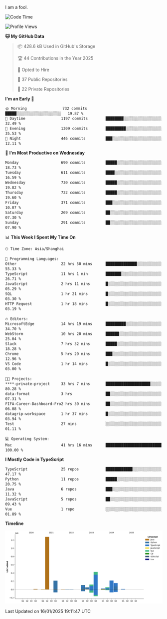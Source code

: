 I am a fool.

<!--START_SECTION:waka-->
![Code Time](http://img.shields.io/badge/Code%20Time-2%2C449%20hrs%2015%20mins-blue)

![Profile Views](http://img.shields.io/badge/Profile%20Views-1-blue)

**🐱 My GitHub Data** 

> 📦 428.6 kB Used in GitHub's Storage 
 > 
> 🏆 44 Contributions in the Year 2025
 > 
> 💼 Opted to Hire
 > 
> 📜 37 Public Repositories 
 > 
> 🔑 22 Private Repositories 
 > 
**I'm an Early 🐤** 

```text
🌞 Morning                732 commits         █████░░░░░░░░░░░░░░░░░░░░   19.87 % 
🌆 Daytime                1197 commits        ████████░░░░░░░░░░░░░░░░░   32.49 % 
🌃 Evening                1309 commits        █████████░░░░░░░░░░░░░░░░   35.53 % 
🌙 Night                  446 commits         ███░░░░░░░░░░░░░░░░░░░░░░   12.11 % 
```
📅 **I'm Most Productive on Wednesday** 

```text
Monday                   690 commits         █████░░░░░░░░░░░░░░░░░░░░   18.73 % 
Tuesday                  611 commits         ████░░░░░░░░░░░░░░░░░░░░░   16.59 % 
Wednesday                730 commits         █████░░░░░░░░░░░░░░░░░░░░   19.82 % 
Thursday                 722 commits         █████░░░░░░░░░░░░░░░░░░░░   19.60 % 
Friday                   371 commits         ███░░░░░░░░░░░░░░░░░░░░░░   10.07 % 
Saturday                 269 commits         ██░░░░░░░░░░░░░░░░░░░░░░░   07.30 % 
Sunday                   291 commits         ██░░░░░░░░░░░░░░░░░░░░░░░   07.90 % 
```


📊 **This Week I Spent My Time On** 

```text
🕑︎ Time Zone: Asia/Shanghai

💬 Programming Languages: 
Other                    22 hrs 50 mins      ██████████████░░░░░░░░░░░   55.33 % 
TypeScript               11 hrs 1 min        ███████░░░░░░░░░░░░░░░░░░   26.71 % 
JavaScript               2 hrs 11 mins       █░░░░░░░░░░░░░░░░░░░░░░░░   05.29 % 
SQL                      1 hr 21 mins        █░░░░░░░░░░░░░░░░░░░░░░░░   03.30 % 
HTTP Request             1 hr 18 mins        █░░░░░░░░░░░░░░░░░░░░░░░░   03.19 % 

🔥 Editors: 
MicrosoftEdge            14 hrs 19 mins      █████████░░░░░░░░░░░░░░░░   34.70 % 
WebStorm                 10 hrs 20 mins      ██████░░░░░░░░░░░░░░░░░░░   25.04 % 
Slack                    7 hrs 32 mins       █████░░░░░░░░░░░░░░░░░░░░   18.28 % 
Chrome                   5 hrs 20 mins       ███░░░░░░░░░░░░░░░░░░░░░░   12.96 % 
VS Code                  1 hr 14 mins        █░░░░░░░░░░░░░░░░░░░░░░░░   03.00 % 

🐱‍💻 Projects: 
****-private-project     33 hrs 7 mins       ████████████████████░░░░░   80.28 % 
data-format              3 hrs               ██░░░░░░░░░░░░░░░░░░░░░░░   07.31 % 
FIFA-Career-Dashboard-Fro2 hrs 30 mins       ██░░░░░░░░░░░░░░░░░░░░░░░   06.08 % 
datagrip-workspace       1 hr 37 mins        █░░░░░░░░░░░░░░░░░░░░░░░░   03.94 % 
Test                     27 mins             ░░░░░░░░░░░░░░░░░░░░░░░░░   01.11 % 

💻 Operating System: 
Mac                      41 hrs 16 mins      █████████████████████████   100.00 % 
```

**I Mostly Code in TypeScript** 

```text
TypeScript               25 repos            ████████████░░░░░░░░░░░░░   47.17 % 
Python                   11 repos            █████░░░░░░░░░░░░░░░░░░░░   20.75 % 
Java                     6 repos             ███░░░░░░░░░░░░░░░░░░░░░░   11.32 % 
JavaScript               5 repos             ██░░░░░░░░░░░░░░░░░░░░░░░   09.43 % 
Vue                      1 repo              ░░░░░░░░░░░░░░░░░░░░░░░░░   01.89 % 
```



**Timeline**

![Lines of Code chart](https://raw.githubusercontent.com/VeejaLiu/VeejaLiu/master/assets/bar_graph.png)


 Last Updated on 16/01/2025 19:11:47 UTC
<!--END_SECTION:waka-->

